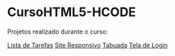 # CursoHTML5-HCODE
<p>Projetos realizado durante o curso:</p>

<a href="https://genilsoncavalcante-freelancer.github.io/CursoHTML5-HCODE/Projeto-Lista-de-Tarefas-To-Do/lista.html">Lista de Tarefas</a>
<a href="https://genilsoncavalcante-freelancer.github.io/CursoHTML5-HCODE/Projeto-Site-Responsivo/index.html">Site Responsivo</a>
<a href="https://genilsoncavalcante-freelancer.github.io/CursoHTML5-HCODE/Projeto-Tabuada/tabuada.html">Tabuada</a>
<a href="https://genilsoncavalcante-freelancer.github.io/CursoHTML5-HCODE/Projeto-Tela-de-Login/index.html">Tela de Login</a>
